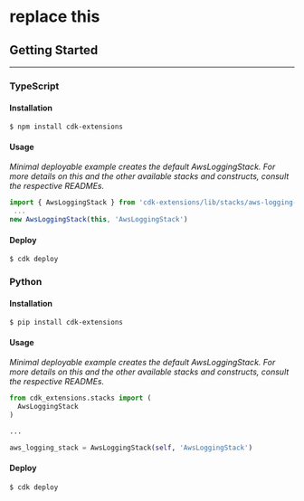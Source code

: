 # replace this


## Getting Started
___

### TypeScript

#### Installation
```shell
$ npm install cdk-extensions
```

#### Usage
<i>Minimal deployable example creates the default AwsLoggingStack. For more details on this and the other available stacks and constructs, consult the respective READMEs.</i>
```TypeScript
import { AwsLoggingStack } from 'cdk-extensions/lib/stacks/aws-logging-stack';
 ...
new AwsLoggingStack(this, 'AwsLoggingStack')

```

#### Deploy
```shell
$ cdk deploy
```

### Python

#### Installation
```shell
$ pip install cdk-extensions
```
#### Usage
<i>Minimal deployable example creates the default AwsLoggingStack. For more details on this and the other available stacks and constructs, consult the respective READMEs.</i>
```Python
from cdk_extensions.stacks import (
  AwsLoggingStack
)

...

aws_logging_stack = AwsLoggingStack(self, 'AwsLoggingStack')
```

#### Deploy
```shell
$ cdk deploy
```
